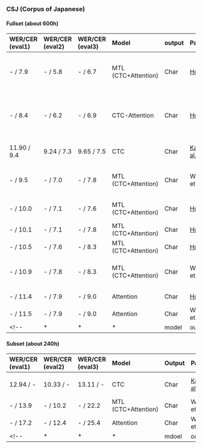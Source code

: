### CSJ (Corpus of Japanese)
#### Fullset (about 600h)
| WER/CER (eval1) | WER/CER (eval2) | WER/CER (eval3) | Model | output | Paper | Published | Notes |
| :---------- | :---------- | :---------- | :-----| :----- | :---- | :-------- | :---: |
| - / 7.9 | - / 5.8 | - / 6.7 | MTL <br> (CTC+Attention) | Char | [Hori et al.](http://www.isca-speech.org/archive/Interspeech_2017/pdfs/1296.PDF) | Interspeech2017 <br> (2017/8) | + joint dec. (one-pass) <br> + RNNLM (seperate) |
| - / 8.4 | - / 6.2 | - / 6.9 | CTC-Attention | Char | [Hori et al.](http://www.isca-speech.org/archive/Interspeech_2017/pdfs/1296.PDF) | Interspeech2017 <br> (2017/8) | + joint dec. (one-pass) <br> (BLSTM enc 6L-320H) |
| 11.90 / 9.4 | 9.24 / 7.3 | 9.65 / 7.5 | CTC | Char | [Kanda et al.](http://www.isca-speech.org/archive/Interspeech_2016/pdfs/0071.PDF) | Interspeech2016 <br> (2016/9) | MAP decoding <br> (2-gram) |
| - / 9.5 | - / 7.0 | - / 7.8 | MTL <br> (CTC+Attention) | Char | Watanabe et al. | ASJ2017, spring <br> (2017/3) | BLSTM enc 5L-320H <br> (no LM) |
| - / 10.0 | - / 7.1 | - / 7.6 | MTL <br> (CTC+Attention) | Char | [Hori et al.](http://www.isca-speech.org/archive/Interspeech_2017/pdfs/1296.PDF) | Interspeech2017 <br> (2017/8) | + joint dec. (one-pass) |
| - / 10.1 | - / 7.1 | - / 7.8 | MTL <br> (CTC+Attention) | Char | [Hori et al.](http://www.isca-speech.org/archive/Interspeech_2017/pdfs/1296.PDF) | Interspeech2017 <br> (2017/8) | + joint dec. (rescoring) |
| - / 10.5 | - / 7.6 | - / 8.3 | MTL <br> (CTC+Attention) | Char | [Hori et al.](http://www.isca-speech.org/archive/Interspeech_2017/pdfs/1296.PDF) | Interspeech2017 <br> (2017/8) | no LM |
| - / 10.9 | - / 7.8 | - / 8.3 | MTL <br> (CTC+Attention) | Char | Watanabe et al. | ASJ2017, spring <br> (2017/3) | BLSTM enc 4L-320H <br> (no LM) |
| - / 11.4 | - / 7.9 | - / 9.0 | Attention | Char | [Hori et al.](http://www.isca-speech.org/archive/Interspeech_2017/pdfs/1296.PDF) | Interspeech2017 <br> (2017/8) | no LM |
| - / 11.5 | - / 7.9 | - / 9.0 | Attention | Char | Watanabe et al. | ASJ2017, spring <br> (2017/3) | no LM |
<!-- | * | * | * | model | output | Paper | Published | Notes | -->


#### Subset (about 240h)
| WER/CER (eval1) | WER/CER (eval2) | WER/CER (eval3) | Model | Output | Paper | Published | Notes |
| :---------- | :---------- | :---------- | :-----| :----- | :---- | :-------- | :---: |
| 12.94 / - | 10.33 / - | 13.11 / - | CTC | Char | [Kanda et al.](http://www.isca-speech.org/archive/Interspeech_2016/pdfs/0071.PDF) | Interspeech2016 <br> (2016/9) | MAP decoding <br> (2-gram) |
| - / 13.9 | - / 10.2 | - / 22.2 | MTL <br> (CTC+Attention) | Char | Watanabe et al. | ASJ2017, spring <br> (2017/3) | no LM |
| - / 17.2 | - / 12.4 | - / 25.4 | Attention | Char | Watanabe et al. | ASJ2017, spring <br> (2017/3) | no LM |
<!-- | * | * | * | mdoel | output | Paper | Published | Notes | -->

